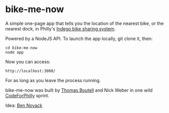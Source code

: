 # bike-me-now

A simple one-page app that tells you the location of the nearest bike, or the nearest dock, in Philly's <a href="http://rideindego.com">Indego bike sharing system</a>.

Powered by a NodeJS API. To launch the app locally, git clone it, then:

```
cd bike-me-now
node app
```

Now you can access:

```
http://localhost:3000/
```

For as long as you leave the process running.

bike-me-now was built by <a href="http://twitter.com/boutell">Thomas Boutell</a> and Nick Weber in one wild <a href="https://codeforphilly.org/">CodeForPhilly</a> sprint.

Idea: <a href="http://twitter.com/titlecharacter">Ben Novack</a>



